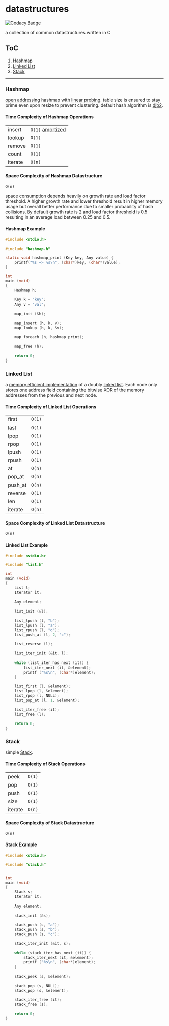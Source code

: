 # datastructures

[![Codacy Badge](https://api.codacy.com/project/badge/Grade/fdc6b14a60ab4307b0a04471832acbbe)](https://www.codacy.com/app/off-world/datastructures?utm_source=github.com&amp;utm_medium=referral&amp;utm_content=off-world/datastructures&amp;utm_campaign=Badge_Grade)

a collection of common datastructures written in C

## ToC

1.  [Hashmap](#hashmap)
2.  [Linked List](#linked-list)
3.  [Stack](#stack)

___

### Hashmap

[open addressing](https://en.wikipedia.org/wiki/Open_addressing) hashmap with [linear probing](https://en.wikipedia.org/wiki/Linear_probing). table size is ensured to stay prime even upon resize to prevent clustering. default hash algorithm is [djb2](http://www.cse.yorku.ca/~oz/hash.html).

#### Time Complexity of Hashmap Operations

|         |                                                                      |
|---------|----------------------------------------------------------------------|
| insert  | `O(1)` [amortized](https://en.wikipedia.org/wiki/Amortized_analysis) |
| lookup  | `O(1)`                                                               |
| remove  | `O(1)`                                                               |
| count   | `O(1)`                                                               |
| iterate | `O(n)`                                                               |

#### Space Complexity of Hashmap Datastructure

`O(n)`

space consumption depends heavily on growth rate and load factor threshold. A higher growth rate and lower threshold result in higher memory usage but overall better performance due to smaller probability of hash collisions. By default growth rate is 2 and load factor threshold is 0.5 resulting in an average load between 0.25 and 0.5.

#### Hashmap Example

```C
#include <stdio.h>

#include "hashmap.h"

static void hashmap_print (Key key, Any value) {
    printf("%s => %s\n", (char*)key, (char*)value);
}

int
main (void)
{
    Hashmap h;
    
    Key k = "key";
    Any v = "val";
    
    map_init (&h);
    
    map_insert (h, k, v);
    map_lookup (h, k, &v);
    
    map_foreach (h, hashmap_print);
    
    map_free (h);
    
    return 0;
}
```

### Linked List

a [memory efficient implementation](https://en.wikipedia.org/wiki/XOR_linked_list) of a doubly [linked list](https://en.wikipedia.org/wiki/Linked_list). Each node only stores one address field containing the bitwise XOR of the memory addresses from the previous and next node.

#### Time Complexity of Linked List Operations

|         |        |
|---------|--------|
| first   | `O(1)` |
| last    | `O(1)` |
| lpop    | `O(1)` |
| rpop    | `O(1)` |
| lpush   | `O(1)` |
| rpush   | `O(1)` |
| at      | `O(n)` |
| pop_at  | `O(n)` |
| push_at | `O(n)` |
| reverse | `O(1)` |
| len     | `O(1)` |
| iterate | `O(n)` |

#### Space Complexity of Linked List Datastructure

`O(n)`

#### Linked List Example

```C
#include <stdio.h>

#include "list.h"

int
main (void)
{
    List l;
    Iterator it;
    
    Any element;
    
    list_init (&l);
    
    list_lpush (l, "b");
    list_lpush (l, "a");
    list_rpush (l, "d");
    list_push_at (l, 2, "c");
    
    list_reverse (l);
    
    list_iter_init (&it, l);
    
    while (list_iter_has_next (it)) {
        list_iter_next (it, &element);
        printf ("%s\n", (char*)element);
    }
    
    list_first (l, &element);
    list_lpop (l, &element);
    list_rpop (l, NULL);
    list_pop_at (l, 1, &element);
    
    list_iter_free (it);
    list_free (l);
    
    return 0;
}
```

### Stack

simple [Stack](https://en.wikipedia.org/wiki/Stack_(abstract_data_type)).

#### Time Complexity of Stack Operations

|         |        |
|-------  |--------|
| peek    | `O(1)` |
| pop     | `O(1)` |
| push    | `O(1)` |
| size    | `O(1)` |
| iterate | `O(n)` |

#### Space Complexity of Stack Datastructure

`O(n)`

#### Stack Example

```C
#include <stdio.h>

#include "stack.h"


int
main (void)
{
    Stack s;
    Iterator it;
    
    Any element;
    
    stack_init (&s);
    
    stack_push (s, "a");
    stack_push (s, "b");
    stack_push (s, "c");
    
    stack_iter_init (&it, s);
    
    while (stack_iter_has_next (it)) {
        stack_iter_next (it, &element);
        printf ("%s\n", (char*)element);
    }
    
    stack_peek (s, &element);
    
    stack_pop (s, NULL);
    stack_pop (s, &element);
    
    stack_iter_free (it);
    stack_free (s);
    
    return 0;
}
```
